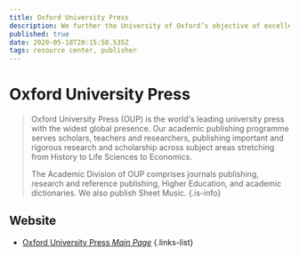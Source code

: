 ```yaml
---
title: Oxford University Press
description: We further the University of Oxford’s objective of excellence in research, scholarship, and education, by publishing worldwide
published: true
date: 2020-05-18T20:15:58.535Z
tags: resource center, publisher
---
```


# Oxford University Press

> Oxford University Press (OUP) is the world's leading university press with the widest global presence. Our academic publishing programme serves scholars, teachers and researchers, publishing important and rigorous research and scholarship across subject areas stretching from History to Life Sciences to Economics. 
>
> The Academic Division of OUP comprises journals publishing, research and reference publishing, Higher Education, and academic dictionaries. We also publish Sheet Music.
{.is-info}

 

## Website 

- [Oxford University Press *Main Page*](https://global.oup.com/academic/?lang=en&cc=us)
 {.links-list}

 